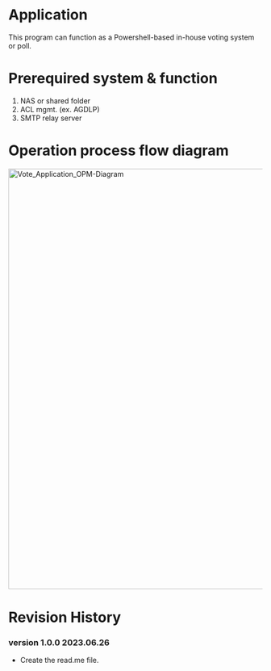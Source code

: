 # Application
This program can function as a Powershell-based in-house voting system or poll.

# Prerequired system & function
1. NAS or shared folder
2. ACL mgmt. (ex. AGDLP)
3. SMTP relay server

# Operation process flow diagram 
<img width="833" alt="Vote_Application_OPM-Diagram" src="https://github.com/keenku00/PowerShell/assets/46073026/e28b7948-5fa8-4a9b-b8b9-a295b2c14658">

# Revision History

### version 1.0.0 2023.06.26
* Create the read.me file.
